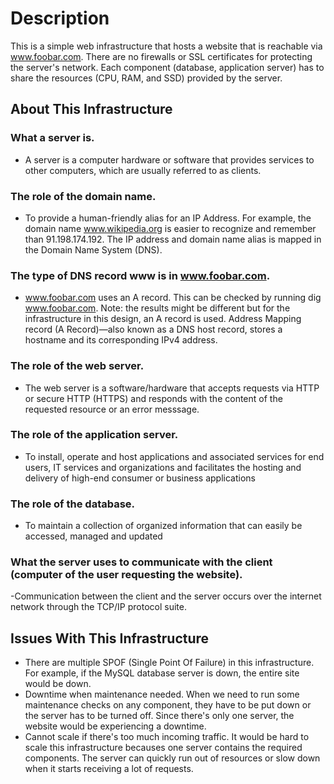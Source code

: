 # Description
This is a simple web infrastructure that hosts a website that is reachable via www.foobar.com. There are no firewalls or SSL certificates for protecting the server's network. Each component (database, application server) has to share the resources (CPU, RAM, and SSD) provided by the server.

## About This Infrastructure
### What a server is.
- A server is a computer hardware or software that provides services to other computers, which are usually referred to as clients.
### The role of the domain name.
- To provide a human-friendly alias for an IP Address. For example, the domain name www.wikipedia.org is easier to recognize and remember than 91.198.174.192. The IP address and domain name alias is mapped in the Domain Name System (DNS).
### The type of DNS record www is in www.foobar.com.
- www.foobar.com uses an A record. This can be checked by running dig www.foobar.com.
Note: the results might be different but for the infrastructure in this design, an A record is used.
Address Mapping record (A Record)—also known as a DNS host record, stores a hostname and its corresponding IPv4 address.
### The role of the web server.
- The web server is a software/hardware that accepts requests via HTTP or secure HTTP (HTTPS) and responds with the content of the requested resource or an error messsage.
### The role of the application server.
- To install, operate and host applications and associated services for end users, IT services and organizations and facilitates the hosting and delivery of high-end consumer or business applications
### The role of the database.
- To maintain a collection of organized information that can easily be accessed, managed and updated
### What the server uses to communicate with the client (computer of the user requesting the website).
-Communication between the client and the server occurs over the internet network through the TCP/IP protocol suite.

## Issues With This Infrastructure
- There are multiple SPOF (Single Point Of Failure) in this infrastructure.
For example, if the MySQL database server is down, the entire site would be down.
- Downtime when maintenance needed.
When we need to run some maintenance checks on any component, they have to be put down or the server has to be turned off. Since there's only one server, the website would be experiencing a downtime.
- Cannot scale if there's too much incoming traffic.
It would be hard to scale this infrastructure becauses one server contains the required components. The server can quickly run out of resources or slow down when it starts receiving a lot of requests.